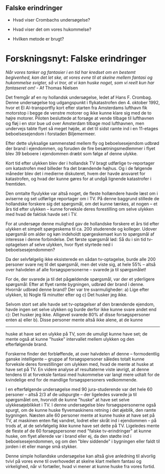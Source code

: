 ## Falske erindringer 

- Hvad viser Crombachs undersøgelse? 

- Hvad viser det om vores hukommelse? 

- Hvilken metode er brugt? 

# Forskningsnyt: Falske erindringer 

*Når vores tanker og fantasier i en tid har kredset om en bestemt begivenhed, kan det let ske, at vores evne til at skelne mellem fantasi og hukommelse svigter, så vi tror, at vi kan huske noget, som vi reelt kun har fantaseret om!* - Af Thomas Nielsen 

Det fremgår af en ny hollandsk undersøgelse, ledet af Hans F. Crombag. Denne undersøgelse tog udgangspunkt i flykatastrofen den 4. oktober 1992, hvor et El Al-transportfly kort efter starten fra Amsterdams lufthavn fik motorstop i begge de venstre motorer og ikke kunne klare sig med de to højre motorer. Piloten besluttede at forsøge at vende tilbage til lufthavnen og fløj i en stor bue ud over Amsterdam tilbage mod lufthavnen, men undervejs tabte flyet så meget højde, at det til sidst ramte ind i en 11-etages beboelsesejendom i forstaden Biljemermeer. 

Efter dette ulyksalige sammenstød mellem fly og beboelsesejendom udbrød der brand i ejendommen, og foruden de fire besætningsmedlemmer i flyet blev 39 beboere i ejendommen dræbt som følge af denne ulykke. 

Kort tid efter ulykken blev der i hollandsk TV bragt udførlige tv-reportager om katastrofen med billeder fra det brændende højhus. Og i de følgende måneder blev det i medierne diskuteret, hvem der havde ansvaret for katastrofen, og hvad der kunne gøres for at undgå lignende katastrofer i fremtiden. 

Den omtalte flyulykke var altså noget, de fleste hollændere havde læst om i aviserne og set udførlige reportager om i TV. På denne baggrund stillede de hollandske forskere sig det spørgsmål, om det kunne tænkes, at nogen – et års tid efter ulykken – kunne forveksle deres forestilling om selve ulykken med hvad de faktisk havde set i TV. 

For at undersøge denne mulighed gav de hollandske forskere et års tid efter ulykken et simpelt spørgeskema til ca. 200 studerende og kolleger. Udover spørgsmål om alder og køn indeholdt spørgeskemaet kun to spørgsmål af interesse i denne forbindelse. Det første spørgsmål lød: Så du i sin tid tv-optagelsen af selve ulykken, hvor flyet styrtede ned i beboelsesejendommen? 

Da der selvfølgelig ikke eksisterede en sådan tv-optagelse, burde alle 200 personer svare nej til det spørgsmål, men det viste sig, at hele 55% – altså over halvdelen af alle forsøgspersonerne – svarede ja til spørgsmålet! 

For de, der svarede ja til det pågældende spørgsmål, var der et yderligere spørgsmål: Efter at flyet ramte bygningen, udbrød der brand i denne. Hvornår udbrød denne brand? Der var tre svarmuligheder: a) Lige efter ulykken, b) Nogle få minutter efter og c) Det husker jeg ikke. 

Selvom stort set alle havde set tv-optagelser af den brændende ejendom, havde ingen set selve ulykken og burde derfor ikke kunne svare andet end c): Det husker jeg ikke. Alligevel svarede 80% af disse forsøgspersoner enten a) eller b). Disse personer mente altså ikke alene, at de kunne 

---

huske at have set en ulykke på TV, som de umuligt kunne have set; de mente også at kunne "huske" intervallet mellem ulykken og den efterfølgende brand. 

Forskerne finder det forbløffende, at over halvdelen af denne – formodentlig ganske intelligente – gruppe af forsøgspersoner således totalt kunne forveksle deres forestillinger om ulykken med, hvad de mente at huske at have set på TV. En videre analyse af resultaterne viste iøvrigt, at denne tendens til at forveksle fantasi med hukommelse var langt mere udtalt for de kvindelige end for de mandlige forsøgspersoners vedkommende. 

I en efterfølgende undersøgelse med 90 jura-studerende var det hele 60 personer – altså 2/3 af de udspurgte – der ligeledes svarede ja til spørgsmålet om, hvorvidt de kunne "huske" at have set selve ulykkesøjeblikket i TV. I denne undersøgelse blev forsøgspersonerne også spurgt, om de kunne huske flyvemaskinens retning i det øjeblik, den ramte bygningen. Næsten alle 60 personer mente at kunne huske at have set på TV, at maskinen enten fløj vandret, lodret eller skråt ind i ejendommen – på trods af, at de selvfølgelig ikke kunne have set dette på TV. Ligeledes mente de fleste af de 60 forsøgspersoner med "falske tv-erindringer" at kunne huske, om flyet allerede var i brand eller ej, da den stødte ind i beboelsesejendommen, og om den "blev siddende" i bygningen eller faldt til jorden i ét eller mange små stykker. 

Denne simple hollandske undersøgelse kan altså give anledning til alvorlig tvivl på vores evne til overhovedet at skelne klart mellem fantasi og virkelighed, når vi fortæller, hvad vi mener at kunne huske fra vores fortid. 

